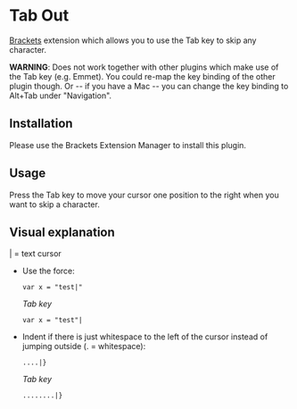 # Tab Out
[Brackets](http://brackets.io) extension which allows you to use the Tab key to skip any character.

**WARNING**: Does not work together with other plugins which make use of the Tab key (e.g. Emmet). You could re-map the key binding of the other plugin though. Or -- if you have a Mac -- you can change the key binding to Alt+Tab under "Navigation".

## Installation
Please use the Brackets Extension Manager to install this plugin.

## Usage
Press the Tab key to move your cursor one position to the right when you want to skip a character.

## Visual explanation
| = text cursor

* Use the force:
  
  `var x = "test|"`
  
  *Tab key*
  
  `var x = "test"|`


* Indent if there is just whitespace to the left of the cursor instead of jumping outside (. = whitespace):

  `....|}`
  
  *Tab key*
  
  `........|}`
